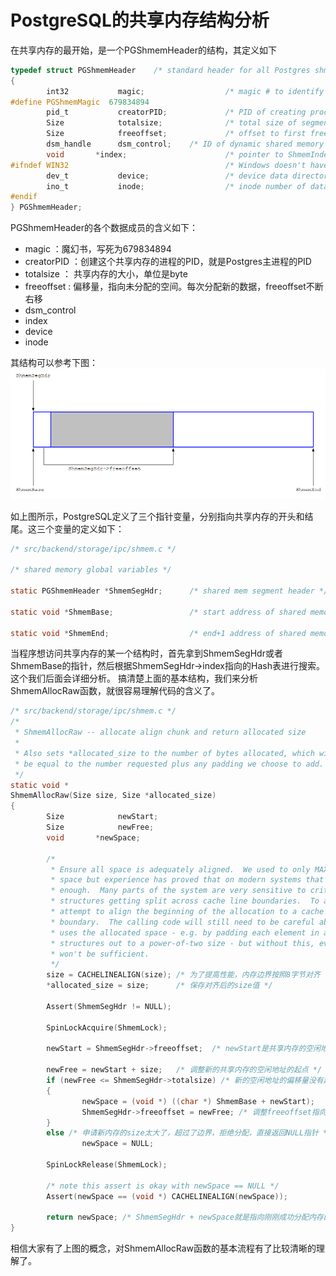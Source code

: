 # PostgreSQL的共享内存结构分析

在共享内存的最开始，是一个PGShmemHeader的结构，其定义如下
```C
typedef struct PGShmemHeader    /* standard header for all Postgres shmem */
{
        int32           magic;                  /* magic # to identify Postgres segments */
#define PGShmemMagic  679834894
        pid_t           creatorPID;             /* PID of creating process (set but unread) */
        Size            totalsize;              /* total size of segment */
        Size            freeoffset;             /* offset to first free space */
        dsm_handle      dsm_control;    /* ID of dynamic shared memory control seg */
        void       *index;                      /* pointer to ShmemIndex table */
#ifndef WIN32                                   /* Windows doesn't have useful inode#s */
        dev_t           device;                 /* device data directory is on */
        ino_t           inode;                  /* inode number of data directory */
#endif
} PGShmemHeader;
```
PGShmemHeader的各个数据成员的含义如下：
- magic ：魔幻书，写死为679834894
- creatorPID ：创建这个共享内存的进程的PID，就是Postgres主进程的PID
- totalsize ： 共享内存的大小，单位是byte
- freeoffset : 偏移量，指向未分配的空间。每次分配新的数据，freeoffset不断右移
- dsm_control
- index
- device
- inode

其结构可以参考下图：
![d0001](https://github.com/itgotousa/pg16/blob/main/d0001.PNG)

如上图所示，PostgreSQL定义了三个指针变量，分别指向共享内存的开头和结尾。这三个变量的定义如下：
```C
/* src/backend/storage/ipc/shmem.c */

/* shared memory global variables */

static PGShmemHeader *ShmemSegHdr;      /* shared mem segment header */

static void *ShmemBase;                 /* start address of shared memory */

static void *ShmemEnd;                  /* end+1 address of shared memory */

```


当程序想访问共享内存的某一个结构时，首先拿到ShmemSegHdr或者ShmemBase的指针，然后根据ShmemSegHdr->index指向的Hash表进行搜索。这个我们后面会详细分析。
搞清楚上面的基本结构，我们来分析ShmemAllocRaw函数，就很容易理解代码的含义了。
```C
/* src/backend/storage/ipc/shmem.c */
/*
 * ShmemAllocRaw -- allocate align chunk and return allocated size
 *
 * Also sets *allocated_size to the number of bytes allocated, which will
 * be equal to the number requested plus any padding we choose to add.
 */
static void *
ShmemAllocRaw(Size size, Size *allocated_size)
{
        Size            newStart;
        Size            newFree;
        void       *newSpace;

        /*
         * Ensure all space is adequately aligned.  We used to only MAXALIGN this
         * space but experience has proved that on modern systems that is not good
         * enough.  Many parts of the system are very sensitive to critical data
         * structures getting split across cache line boundaries.  To avoid that,
         * attempt to align the beginning of the allocation to a cache line
         * boundary.  The calling code will still need to be careful about how it
         * uses the allocated space - e.g. by padding each element in an array of
         * structures out to a power-of-two size - but without this, even that
         * won't be sufficient.
         */
        size = CACHELINEALIGN(size); /* 为了提高性能，内存边界按照8字节对齐 */
        *allocated_size = size;      /* 保存对齐后的size值 */

        Assert(ShmemSegHdr != NULL);

        SpinLockAcquire(ShmemLock);

        newStart = ShmemSegHdr->freeoffset;  /* newStart是共享内存的空闲地址的起点 */

        newFree = newStart + size;   /* 调整新的共享内存的空闲地址的起点 */
        if (newFree <= ShmemSegHdr->totalsize) /* 新的空闲地址的偏移量没有超过整个共享内存的大小，就OK*/
        {
                newSpace = (void *) ((char *) ShmemBase + newStart);
                ShmemSegHdr->freeoffset = newFree; /* 调整freeoffset指向新的空闲地址的偏移量 */
        }
        else /* 申请新内存的size太大了，超过了边界，拒绝分配，直接返回NULL指针 */
                newSpace = NULL;

        SpinLockRelease(ShmemLock);

        /* note this assert is okay with newSpace == NULL */
        Assert(newSpace == (void *) CACHELINEALIGN(newSpace));

        return newSpace; /* ShmemSegHdr + newSpace就是指向刚刚成功分配内存的指针 */
}

```
相信大家有了上图的概念，对ShmemAllocRaw函数的基本流程有了比较清晰的理解了。

